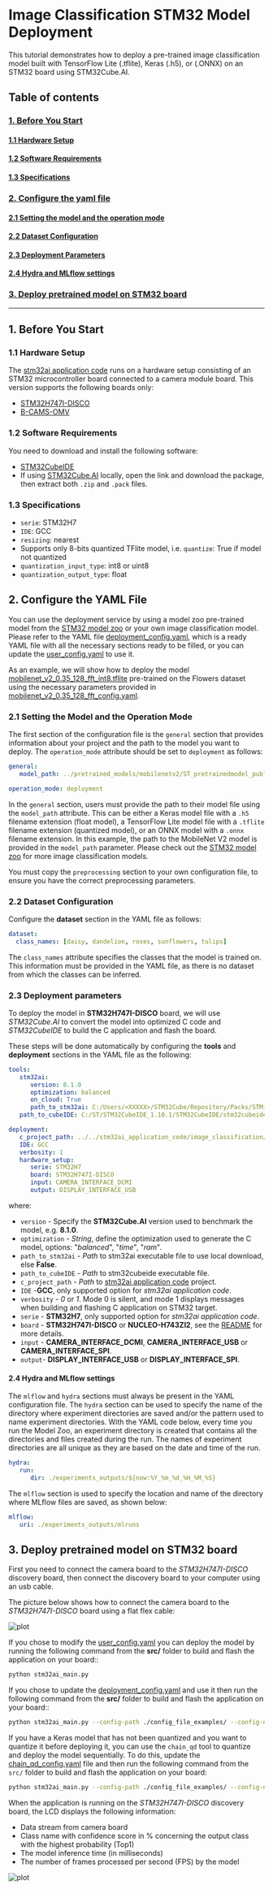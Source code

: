 # Image Classification STM32 Model Deployment

This tutorial demonstrates how to deploy a pre-trained image classification model built with TensorFlow Lite (.tflite), Keras (.h5), or (.ONNX) on an STM32 board using STM32Cube.AI.

## <a id="">Table of contents</a>
### <a href="#1">1. Before You Start</a>
#### <a href="#1-1">1.1 Hardware Setup</a>
#### <a href="#1-2">1.2 Software Requirements</a>
#### <a href="#1-3">1.3 Specifications</a>
### <a href="#2">2. Configure the yaml file</a>
#### <a href="#2-1">2.1 Setting the model and the operation mode</a>
#### <a href="#2-2">2.2 Dataset Configuration</a>
#### <a href="#2-3">2.3 Deployment Parameters</a>
#### <a href="#2-4">2.4 Hydra and MLflow settings</a>
### <a href="#3">3. Deploy pretrained model on STM32 board</a>


__________________________________________

## <a id="1">1. Before You Start</a>
### <a id="1-1">1.1 Hardware Setup</a>

The [stm32ai application code](../../stm32ai_application_code/image_classification/README.md) runs on a hardware setup consisting of an STM32 microcontroller board connected to a camera module board. This version supports the following boards only:

- [STM32H747I-DISCO](https://www.st.com/en/product/stm32h747i-disco)
- [B-CAMS-OMV](https://www.st.com/en/product/b-cams-omv)

### <a id="1-2">1.2 Software Requirements</a>

You need to download and install the following software:

- [STM32CubeIDE](https://www.st.com/en/development-tools/stm32cubeide.html)
- If using [STM32Cube.AI](https://www.st.com/en/embedded-software/x-cube-ai.html) locally, open the link and download the package, then extract both `.zip` and `.pack` files.

### <a id="1-3"> 1.3 Specifications</a>

- `serie`: STM32H7
- `IDE`: GCC
- `resizing`: nearest
- Supports only 8-bits quantized TFlite model, i.e. `quantize`: True if model not quantized
- `quantization_input_type`: int8 or uint8
- `quantization_output_type`: float

## <a id="2"> 2. Configure the YAML File</a>

You can use the deployment service by using a model zoo pre-trained model from the [STM32 model zoo](../pretrained_models/README.md) or your own image classification model. Please refer to the YAML file [deployment_config.yaml](../src/config_file_examples/deployment_config.yaml), which is a ready YAML file with all the necessary sections ready to be filled, or you can update the [user_config.yaml](../src/user_config.yaml) to use it.

As an example, we will show how to deploy the model [mobilenet_v2_0.35_128_fft_int8.tflite](../pretrained_models/mobilenetv2/ST_pretrainedmodel_public_dataset/flowers/mobilenet_v2_0.35_128_fft) pre-trained on the Flowers dataset using the necessary parameters provided in [mobilenet_v2_0.35_128_fft_config.yaml](../pretrained_models/mobilenetv2/ST_pretrainedmodel_public_dataset/flowers/mobilenet_v2_0.35_128_fft/mobilenet_v2_0.35_128_fft_config.yaml).

### <a id="2-1"> 2.1 Setting the Model and the Operation Mode

The first section of the configuration file is the `general` section that provides information about your project and the path to the model you want to deploy. The `operation_mode` attribute should be set to `deployment` as follows:

```yaml
general:
   model_path: ../pretrained_models/mobilenetv2/ST_pretrainedmodel_public_dataset/flowers/mobilenet_v2_0.35_128_fft/mobilenet_v2_0.35_128_fft_int8.tflite

operation_mode: deployment
```

In the `general` section, users must provide the path to their model file using the `model_path` attribute. This can be either a Keras model file with a `.h5` filename extension (float model), a TensorFlow Lite model file with a `.tflite` filename extension (quantized model), or an ONNX model with a `.onnx` filename extension.
In this example, the path to the MobileNet V2 model is provided in the `model_path` parameter. Please check out the [STM32 model zoo](../pretrained_models/README.md) for more image classification models.

You must copy the `preprocessing` section to your own configuration file, to ensure you have the correct preprocessing parameters.

### <a id="2-2"> 2.2 Dataset Configuration

Configure the **dataset** section in the YAML file as follows:

```yaml
dataset:
  class_names: [daisy, dandelion, roses, sunflowers, tulips]
```
The `class_names` attribute specifies the classes that the model is trained on. This information must be provided in the YAML file, as there is no dataset from which the classes can be inferred.

### <a id="2-3"> 2.3 Deployment parameters</a>

To deploy the model in **STM32H747I-DISCO** board, we will use *STM32Cube.AI* to convert the model into optimized C code and *STM32CubeIDE* to build the C application and flash the board.

These steps will be done automatically by configuring the **tools** and **deployment** sections in the YAML file as the following:

```yaml
tools:
   stm32ai:
      version: 8.1.0
      optimization: balanced
      on_cloud: True
      path_to_stm32ai: C:/Users/<XXXXX>/STM32Cube/Repository/Packs/STMicroelectronics/X-CUBE-AI/<*.*.*>/Utilities/windows/stm32ai.exe
   path_to_cubeIDE: C:/ST/STM32CubeIDE_1.10.1/STM32CubeIDE/stm32cubeide.exe

deployment:
   c_project_path: ../../stm32ai_application_code/image_classification/
   IDE: GCC
   verbosity: 1
   hardware_setup:
      serie: STM32H7
      board: STM32H747I-DISCO
      input: CAMERA_INTERFACE_DCMI
      output: DISPLAY_INTERFACE_USB
```

where:
- `version` - Specify the **STM32Cube.AI** version used to benchmark the model, e.g. **8.1.0**.
- `optimization` - *String*, define the optimization used to generate the C model, options: "*balanced*", "*time*", "*ram*".
- `path_to_stm32ai` - *Path* to stm32ai executable file to use local download, else **False**.
- `path_to_cubeIDE` - *Path* to stm32cubeide executable file.
- `c_project_path` - *Path* to [stm32ai application code](../../stm32ai_application_code/image_classification/README.md) project.
- `IDE` -**GCC**, only supported option for *stm32ai application code*.
- `verbosity` - *0* or *1*. Mode 0 is silent, and mode 1 displays messages when building and flashing C application on STM32 target.
- `serie` - **STM32H7**, only supported option for *stm32ai application code*.
- `board` - **STM32H747I-DISCO** or **NUCLEO-H743ZI2**, see the [README](../../stm32ai_application_code/image_classification/README.md) for more details. 
- `input` - **CAMERA_INTERFACE_DCMI**, **CAMERA_INTERFACE_USB** or **CAMERA_INTERFACE_SPI**.
- `output`- **DISPLAY_INTERFACE_USB** or **DISPLAY_INTERFACE_SPI**.

#### <a id="2-4">2.4 Hydra and MLflow settings</a>

The `mlflow` and `hydra` sections must always be present in the YAML configuration file. The `hydra` section can be used to specify the name of the directory where experiment directories are saved and/or the pattern used to name experiment directories. With the YAML code below, every time you run the Model Zoo, an experiment directory is created that contains all the directories and files created during the run. The names of experiment directories are all unique as they are based on the date and time of the run.

```yaml
hydra:
   run:
      dir: ./experiments_outputs/${now:%Y_%m_%d_%H_%M_%S}
```

The `mlflow` section is used to specify the location and name of the directory where MLflow files are saved, as shown below:

```yaml
mlflow:
   uri: ./experiments_outputs/mlruns
```

## <a id="3">3. Deploy pretrained model on STM32 board</a>

First you need to connect the camera board to the *STM32H747I-DISCO* discovery board, then connect the discovery board to your computer using an usb cable.

The picture below shows how to connect the camera board to the *STM32H747I-DISCO* board using a flat flex cable:

![plot](./doc/img/hardware_setup.JPG)

If you chose to modify the [user_config.yaml](../src/user_config.yaml) you can deploy the model by running the following command from the **src/** folder to build and flash the application on your board::

```bash
python stm32ai_main.py 
```
If you chose to update the [deployment_config.yaml](../src/config_file_examples/deployment_config.yaml) and use it then run the following command from the **src/** folder to build and flash the application on your board:: 

```bash
python stm32ai_main.py --config-path ./config_file_examples/ --config-name deployment_config.yaml
```

If you have a Keras model that has not been quantized and you want to quantize it before deploying it, you can use the `chain_qd` tool to quantize and deploy the model sequentially. To do this, update the [chain_qd_config.yaml](../src/config_file_examples/chain_qd_config.yaml) file and then run the following command from the `src/` folder to build and flash the application on your board:

```bash
python stm32ai_main.py --config-path ./config_file_examples/ --config-name chain_qd_config.yaml
```

When the application is running on the *STM32H747I-DISCO* discovery board, the LCD displays the following information:
- Data stream from camera board
- Class name with confidence score in % concerning the output class with the highest
probability (Top1)
- The model inference time (in milliseconds)
- The number of frames processed per second (FPS) by the model

![plot](./doc/img/output_application.JPG)
